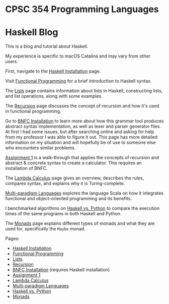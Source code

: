 # CPSC 354 Programming Languages
# Haskell Blog

This is a blog and tutorial about Haskell.

My experience is specific to macOS Catalina and may vary from other users.

First, navigate to the [Haskell Installation](Haskell-Installation.md) page.

Visit [Functional Programming](Functional-Programming.md) for a brief introduction to Haskell syntax.

The [Lists](Lists.md) page contains information about lists in Haskell, constructing lists, and list operations, along with some examples.

The [Recursion](Recursion.md) page discusses the concept of recursion and how it's used in functional programming.

Go to [BNFC Installation](BNFC-Installation.md) to learn more about how this grammar tool produces abstract syntax implementation, as well as lexer and parser generator files. At first I had some issues, but after searching online and asking for help from my professor I was able to figure it out. This page has more detailed information on my situation and will hopefully be of use to someone else who encounters similar problems.

[Assignment 1](Assignment1.md) is a walk-through that applies the concepts of recursion and abstract & concrete syntax to create a calculator. This requires an installation of BNFC.

The [Lambda Calculus](Lambda-Calculus.md) page gives an overview, describes the rules, compares syntax, and explains why it is Turing-complete.

[Multi-paradigm Languages](Multiparadigm-Languages.md) explores the language Scala on how it integrates functional and object-oriented programming and its benefits.

I benchmarked algorithms on [Haskell vs. Python](HaskellvsPython.md) to compare the execution times of the same programs in both Haskell and Python.

The [Monads](Monads.md) page explains different types of monads and what they are used for, specifically the `Maybe` monad.

Pages:
- [Haskell Installation](Haskell-Installation.md)
- [Functional Programming](Functional-Programming.md)
- [Lists](Lists.md)
- [Recursion](Recursion.md)
- [BNFC Installation](BNFC-Installation.md) (requires Haskell installation)
- [Assignment 1](Assignment1.md)
- [Lambda Calculus](Lambda-Calculus.md)
- [Multi-paradigm Languages](Multiparadigm-Languages.md)
- [Haskell vs. Python](HaskellvsPython.md)
- [Monads](Monads.md)
